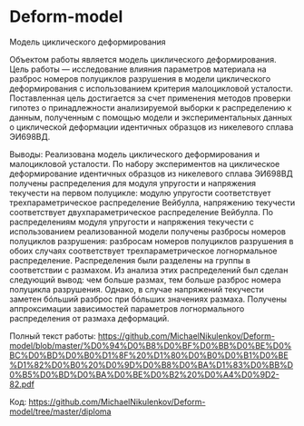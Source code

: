 # Deform-model
Модель циклического деформирования

Объектом работы является модель циклического деформирования.
Цель работы — исследование влияния параметров материала на разброс
номеров полуциклов разрушения в модели циклического деформирования с
использованием критерия малоцикловой усталости.
Поставленная цель достигается за счет применения методов проверки
гипотез о принадлежности анализируемой выборки к распределению к данным,
полученным с помощью модели и экспериментальных данных о циклической
деформации идентичных образцов из никелевого сплава ЭИ698ВД.

Выводы:
Реализована модель циклического деформирования и малоцикловой
усталости. По набору экспериментов на циклическое деформирование
идентичных образцов из никелевого сплава ЭИ698ВД получены распределения
для модуля упругости и напряжения текучести на первом полуцикле: модулю
упругости соответствует трехпараметрическое распределение Вейбулла,
напряжению текучести соответствует двухпараметрическое распределение
Вейбулла. По распределениям модуля упругости и напряжения текучести с
использованием реализованной модели получены разбросы номеров полуциклов
разрушения: разбросам номеров полуциклов разрушения в обоих случаях
соответствует трехпараметрическое логнормальное распределение.
Распределения были разделены на группы в соответствии с размахом. Из анализа
этих распределений был сделан следующий вывод: чем больше размах, тем
больше разброс номера полуцикла разрушения. Однако, в случае напряжений
текучести заметен бóльший разброс при бóльших значениях размаха. Получены
аппроксимации зависимостей параметров логнормального распределения от
размаха деформаций.

Полный текст работы: https://github.com/MichaelNikulenkov/Deform-model/blob/master/%D0%94%D0%B8%D0%BF%D0%BB%D0%BE%D0%BC%D0%BD%D0%B0%D1%8F%20%D1%80%D0%B0%D0%B1%D0%BE%D1%82%D0%B0%20%D0%9D%D0%B8%D0%BA%D1%83%D0%BB%D0%B5%D0%BD%D0%BA%D0%BE%D0%B2%20%D0%A4%D0%9D2-82.pdf

Код: https://github.com/MichaelNikulenkov/Deform-model/tree/master/diploma

